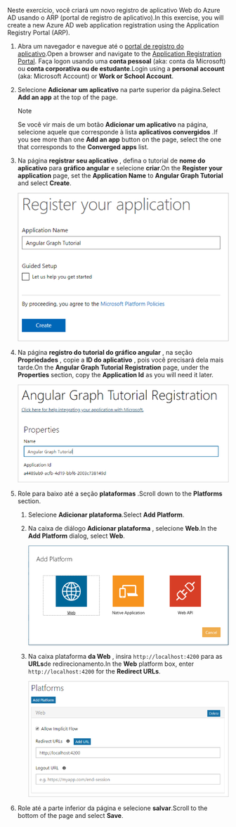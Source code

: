 <!-- markdownlint-disable MD002 MD041 -->

<span data-ttu-id="7a109-101">Neste exercício, você criará um novo registro de aplicativo Web do Azure AD usando o ARP (portal de registro de aplicativo).</span><span class="sxs-lookup"><span data-stu-id="7a109-101">In this exercise, you will create a new Azure AD web application registration using the Application Registry Portal (ARP).</span></span>

1. <span data-ttu-id="7a109-102">Abra um navegador e navegue até o [portal de registro do aplicativo](https://apps.dev.microsoft.com).</span><span class="sxs-lookup"><span data-stu-id="7a109-102">Open a browser and navigate to the [Application Registration Portal](https://apps.dev.microsoft.com).</span></span> <span data-ttu-id="7a109-103">Faça logon usando uma **conta pessoal** (aka: conta da Microsoft) ou **conta corporativa ou de estudante**.</span><span class="sxs-lookup"><span data-stu-id="7a109-103">Login using a **personal account** (aka: Microsoft Account) or **Work or School Account**.</span></span>

1. <span data-ttu-id="7a109-104">Selecione **Adicionar um aplicativo** na parte superior da página.</span><span class="sxs-lookup"><span data-stu-id="7a109-104">Select **Add an app** at the top of the page.</span></span>

    > [!NOTE]
    > <span data-ttu-id="7a109-105">Se você vir mais de um botão **Adicionar um aplicativo** na página, selecione aquele que corresponde à lista **aplicativos convergidos** .</span><span class="sxs-lookup"><span data-stu-id="7a109-105">If you see more than one **Add an app** button on the page, select the one that corresponds to the **Converged apps** list.</span></span>

1. <span data-ttu-id="7a109-106">Na página **registrar seu aplicativo** , defina o tutorial de **nome do aplicativo** para **gráfico angular** e selecione **criar**.</span><span class="sxs-lookup"><span data-stu-id="7a109-106">On the **Register your application** page, set the **Application Name** to **Angular Graph Tutorial** and select **Create**.</span></span>

    ![Captura de tela da criação de um novo aplicativo no site do portal de registro de aplicativo](./images/arp-create-app-01.png)

1. <span data-ttu-id="7a109-108">Na página **registro do tutorial do gráfico angular** , na seção **Propriedades** , copie a **ID do aplicativo** , pois você precisará dela mais tarde.</span><span class="sxs-lookup"><span data-stu-id="7a109-108">On the **Angular Graph Tutorial Registration** page, under the **Properties** section, copy the **Application Id** as you will need it later.</span></span>

    ![Captura de tela da ID do aplicativo recém-criado](./images/arp-create-app-02.png)

1. <span data-ttu-id="7a109-110">Role para baixo até a seção **plataformas** .</span><span class="sxs-lookup"><span data-stu-id="7a109-110">Scroll down to the **Platforms** section.</span></span>

    1. <span data-ttu-id="7a109-111">Selecione **Adicionar plataforma**.</span><span class="sxs-lookup"><span data-stu-id="7a109-111">Select **Add Platform**.</span></span>
    1. <span data-ttu-id="7a109-112">Na caixa de diálogo **Adicionar plataforma** , selecione **Web**.</span><span class="sxs-lookup"><span data-stu-id="7a109-112">In the **Add Platform** dialog, select **Web**.</span></span>

        ![Captura de tela criando uma plataforma para o aplicativo](./images/arp-create-app-03.png)

    1. <span data-ttu-id="7a109-114">Na caixa plataforma **da Web** , insira `http://localhost:4200` para as **URLs**de redirecionamento.</span><span class="sxs-lookup"><span data-stu-id="7a109-114">In the **Web** platform box, enter `http://localhost:4200` for the **Redirect URLs**.</span></span>

        ![Captura de tela da nova plataforma Web adicionada para o aplicativo](./images/arp-create-app-04.png)

1. <span data-ttu-id="7a109-116">Role até a parte inferior da página e selecione **salvar**.</span><span class="sxs-lookup"><span data-stu-id="7a109-116">Scroll to the bottom of the page and select **Save**.</span></span>